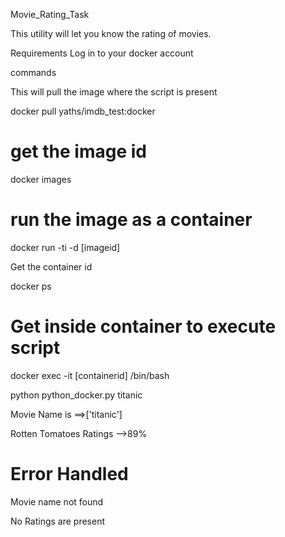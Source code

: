  Movie_Rating_Task
 
 This utility will let you know the rating of movies.
 
 Requirements Log in to your docker account
 
 commands
 
This will pull the image where the script is present

docker pull yaths/imdb_test:docker

# get the image id

docker images

# run the image as a container

docker run -ti -d [imageid]

Get the container id

docker ps

# Get inside container to execute script

docker exec -it [containerid] /bin/bash

python python_docker.py titanic

Movie Name is ==>['titanic']

Rotten Tomatoes Ratings -->89%

# Error Handled

Movie name not found

No Ratings are present
